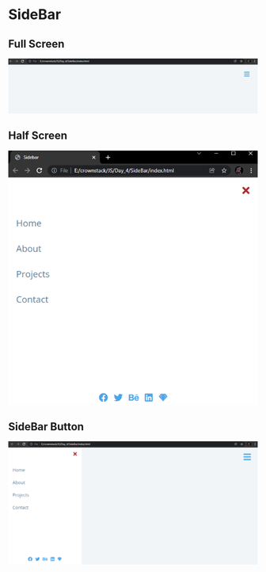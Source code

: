 # SideBar

## Full Screen
![](screenshots/full_screen.png)

## Half Screen
![](screenshots/half_screen.png)

## SideBar Button
![](screenshots/sidebar_button.png)
